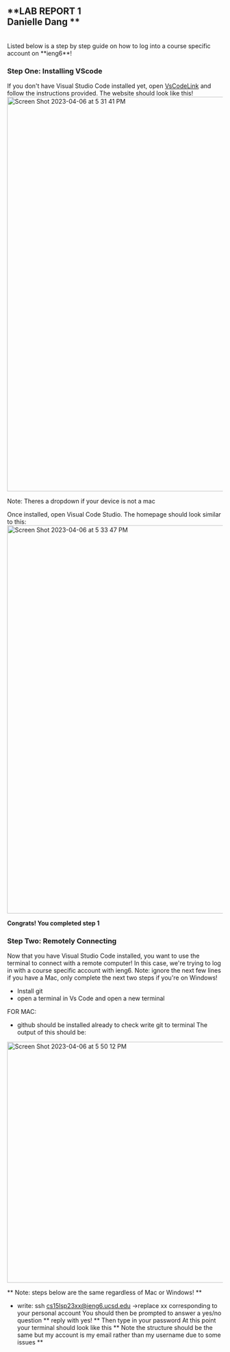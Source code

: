 ## **LAB REPORT 1 <br> Danielle Dang **
<br>
Listed below is a step by step guide on how to log into a course specific account on **ieng6**!

### Step One: Installing VScode
If you don't have Visual Studio Code installed yet, open [VsCodeLink](https://code.visualstudio.com/) and follow the instructions provided.
The website should look like this!
<br>
<img width="919" alt="Screen Shot 2023-04-06 at 5 31 41 PM" src="https://user-images.githubusercontent.com/130107069/230517119-61e3cf37-d004-4413-a5e1-5e696a1e8386.png">

Note: Theres a dropdown if your device is not a mac

Once installed, open Visual Code Studio. The homepage should look similar to this: 
<img width="904" alt="Screen Shot 2023-04-06 at 5 33 47 PM" src="https://user-images.githubusercontent.com/130107069/230517292-8fd3323c-0f94-4544-b767-aa0bfd389e02.png">

**Congrats! You completed step 1**

### Step Two: Remotely Connecting 
Now that you have Visual Studio Code installed, you want to use the terminal to connect with a remote computer! In this case, we're trying to log in with a course specific account with ieng6.
Note: ignore the next few lines if you have a Mac, only complete the next two steps if you're on Windows!
* Install git 
* open a terminal in Vs Code and open a new terminal 

FOR MAC:
* github should be installed already to check write git to terminal 
The output of this should be: 
<img width="561" alt="Screen Shot 2023-04-06 at 5 50 12 PM" src="https://user-images.githubusercontent.com/130107069/230518605-7e217dd5-8650-4d5e-bc4b-6df36a1a2e2c.png">

** Note: steps below are the same regardless of Mac or Windows! **
* write: ssh cs15lsp23xx@ieng6.ucsd.edu ->replace xx corresponding to your personal account
You should then be prompted to answer a yes/no question ** reply with yes! **
Then type in your password 
At this point your terminal should look like this 
** Note the structure should be the same but my account is my email rather than my username due to some issues **

